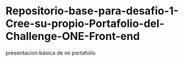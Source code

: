 # Repositorio-base-para-desafio-1-Cree-su-propio-Portafolio-del-Challenge-ONE-Front-end
presentacion básica de mi portafolio 
